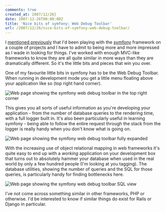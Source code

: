 ```yaml
---
comments: true
created_at: 2007/12/26}
date: 2007-12-26T00:00:00Z
title: 'Nice bits of symfony: Web Debug Toolbar'
url: /2007/12/26/nice-bits-of-symfony-web-debug-toolbar/
---
```


I [mentioned previously](http://morethanseven.net/posts/getting-going-with-symfony/) that I'd been playing with the [symfony](http://www.symfony-project.org/) framework on a couple of projects and I have to admit to being more and more impressed as I wade in looking for things. I've worked with enough MVC-like frameworks to know they are all quite similar in more ways than they are dramatically different. So it's the little bits and pieces that win you over.

One of my favourite little bits in symfony has to be the Web Debug Toolbar. When running in development mode you get a little menu floating above your application like so (top right hand corner).

![Web page showing the symfony web debug toolbar in the top right corner](http://morethanseven.net/_assets/media/imgSymfonyToolbar.png "Web page showing the symfony web debug toolbar in the top right corner")

This gives you all sorts of useful information as you're developing your application - from the number of database queries to the rendering time, with a full logger built in. It's also been particularly useful in learning symfony - being able to follow the entire request through the stack from the logger is really handy when you don't know what is going on.

![Web page showing the symfony web debug toolbar fully expanded](http://morethanseven.net/_assets/media/imgSymfonyToolbar2.png "Web page showing the symfony web debug toolbar fully expanded")

With the increasing use of object relational mapping in web frameworks it's quite easy to end up with a *working* application on your development box that turns out to absolutely hammer your database when used in the real world by only a few hundred people (I'm looking at you tagging). The database utilities, showing the number of queries and the SQL for those queries, is particularly handy for finding bottlenecks here.

![Web page showing the symfony web debug toolbar SQL view](http://morethanseven.net/_assets/media/imgSymfonySQL.png "Web page showing the symfony web debug toolbar SQL view")

I've not come across something similar in other frameworks, PHP or otherwise. I'd be interested to know if similar things do exist for Rails or Django in particular.
